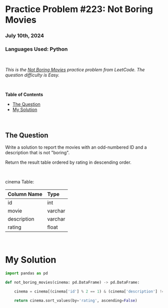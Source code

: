 # **Practice Problem #223: Not Boring Movies**
### July 10th, 2024
### Languages Used: Python

<br>

*This is the [Not Boring Movies](https://leetcode.com/problems/not-boring-movies/description/?lang=pythondata) practice problem from LeetCode. The question difficulty is Easy.*

<br>

**Table of Contents**

-   [The Question](#the-question)
-   [My Solution](#my-solution)
  
<br>

## The Question

Write a solution to report the movies with an odd-numbered ID and a description that is not "boring".

Return the result table ordered by rating in descending order.

<br>

cinema Table:

| Column Name   | Type    |
|:--------------|:--------|
| id            | int     |
| movie         | varchar |
| description   | varchar |
| rating        | float   |


<br>

# My Solution

``` Python
import pandas as pd

def not_boring_movies(cinema: pd.DataFrame) -> pd.DataFrame:

    cinema = cinema[(cinema['id'] % 2 == 1) & (cinema['description'] != 'boring')]

    return cinema.sort_values(by='rating', ascending=False)
```
